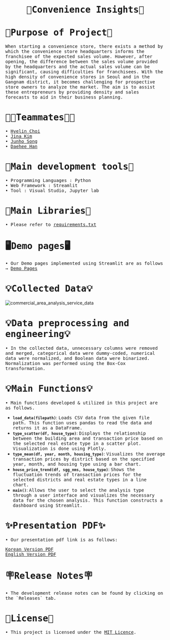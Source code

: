 <h1 align="center">
        <samp> 🏪Convenience Insights🏪
        </samp>
</h1>
<h1 align="left">
<samp>📌Purpose of Project📌</samp>
</h1>
 <p>
     <samp>When starting a convenience store, there exists a method by which the convenience store headquarters informs the franchisee of the expected sales volume. However, after opening, the difference between the sales volume provided by the headquarters and the actual sales volume can be significant, causing difficulties for franchisees. With the high density of convenience stores in Seoul and in the Gangnam district, it becomes challenging for prospective store owners to analyze the market. The aim is to assist these entrepreneurs by providing density and sales forecasts to aid in their business planning.
     </samp>
     </p>

<h1 align="left">
  <samp>🧑🏻Teammates👩🏻</samp>
</h1>
<p>
<samp>
• <a target="_blank" href="https://github.com/hyelin606">Hyelin Choi</a>
<br>
• <a target="_blank" href="https://github.com/JinaaK">Jina Kim</a>
<br>
• <a target="_blank" href="https://github.com/Kongalmengi">Junho Song</a>
<br>
• <a target="_blank" href="https://github.com/roklp">Daehee Han</a>
</samp>
</p>

<h1 align="left">
  <samp>🔗Main development tools🔗</samp>
</h1>
<samp>
  • Programming Languages : Python
  <br>
  • Web Framework : Streamlit
  <br>
  • Tool : Visual Studio, Jupyter lab
</samp>

<h1 align="left">
  <samp>📖Main Libraries📖</samp>
</h1>
<samp>
  • Please refer to <a target="_blank" href="requirements.txt">requirements.txt</a>
</samp>

<h1 align="left">
  <samp>🖥️Demo pages🖥️</samp>
</h1>
<samp>
• Our Demo pages implemented using Streamlit are as follows → <a target="_blank" href="https://mulcamp-miniproject-tsxpry9q44xmqu4hrbtrtj.streamlit.app/">Demo Pages</a>
</samp>

<h1 align="left">
  <samp>💡Collected Data💡</samp>
</h1>

![commercial_area_analysis_service_data](https://github.com/ms2063/convenience_insights/assets/157222473/29095fd0-cc0d-4ba9-8173-5912ebc89a54)

<h1 align="left">
  <samp>💡Data preprocessing and engineering💡</samp>
</h1>
<samp>• In the collected data, unnecessary columns were removed and merged, categorical data were dummy-coded, numerical data were normalized, and Boolean data were binarized. Normalization was performed using the Box-Cox transformation.</samp>

<h1 align="left">
  <samp>💡Main Functions💡</samp>
</h1>
<samp>• Main functions developed & utilized in this project are as follows.</samp>

- **`load_data(filepath)`**: <samp>Loads CSV data from the given file path. This function uses pandas to read the data and returns it as a DataFrame.</samp>
- **`type_scatter(df, house_type)`**: <samp>Displays the relationship between the building area and transaction price based on the selected real estate type in a scatter plot. Visualization is done using Plotly.</samp>
- **`type_mean(df, year, month, housing_type)`**: <samp>Visualizes the average transaction prices by district based on the specified year, month, and housing type using a bar chart.</samp>
- **`house_price_trend(df, sgg_nms, house_type)`**: <samp>Shows the fluctuation trends of transaction prices for the selected districts and real estate types in a line chart.</samp>
- **`main()`**: <samp>Allows the user to select the analysis type through a user interface and visualizes the necessary data for the chosen analysis. This function constructs a dashboard using Streamlit.</samp>

<h1 align="left">
  <samp>✨Presentation PDF✨</samp>
</h1>
<p>
<samp>• Our presentation pdf link is as follows:</samp>
</p>
<p>
<samp>
<a target="_blank" href="서울_부동산_시장_인사이트_대시보드.pdf">Korean Version PDF</a>
<br>
<a target="_blank" href="Seoul_RealEstate_Insights.pdf">English Version PDF</a>
</samp>
</p>

<h1 align="left">
  <samp>🪧Release Notes🪧</samp>
</h1>
<samp>• The development release notes can be found by clicking on the `Releases` tab.</samp>

<h1 align="left">
<samp>📜License📜</samp>
</h1>

<samp>• This project is licensed under the [MIT Licence](LICENSE).</samp>
